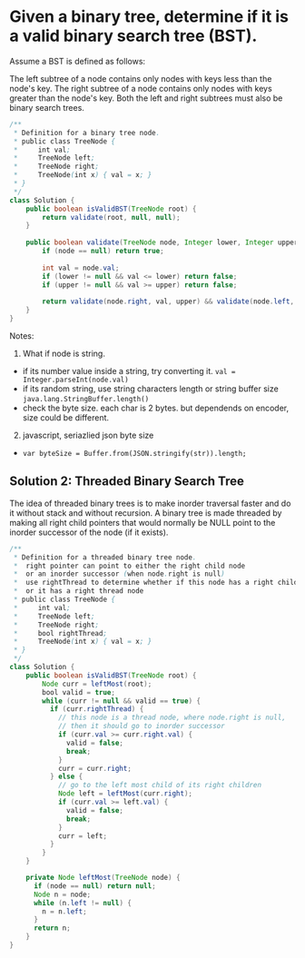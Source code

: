 # Given a binary tree, determine if it is a valid binary search tree (BST).

Assume a BST is defined as follows:

The left subtree of a node contains only nodes with keys less than the node's key.
The right subtree of a node contains only nodes with keys greater than the node's key.
Both the left and right subtrees must also be binary search trees.

```java
/**
 * Definition for a binary tree node.
 * public class TreeNode {
 *     int val;
 *     TreeNode left;
 *     TreeNode right;
 *     TreeNode(int x) { val = x; }
 * }
 */
class Solution {
    public boolean isValidBST(TreeNode root) {
        return validate(root, null, null);
    }
    
    public boolean validate(TreeNode node, Integer lower, Integer upper) {
        if (node == null) return true;
        
        int val = node.val;
        if (lower != null && val <= lower) return false;
        if (upper != null && val >= upper) return false;
        
        return validate(node.right, val, upper) && validate(node.left, lower, val);
    }
}
```

Notes:
1. What if node is string.
  - if its number value inside a string, try converting it. `val = Integer.parseInt(node.val)`
  - if its random string, use string characters length or string buffer size `java.lang.StringBuffer.length()`
  - check the byte size. each char is 2 bytes. but dependends on encoder, size could be different.
2. javascript, seriazlied json byte size
  - `var byteSize = Buffer.from(JSON.stringify(str)).length;`

## Solution 2: Threaded Binary Search Tree
The idea of threaded binary trees is to make inorder traversal faster and do it without stack and without recursion. A binary tree is made threaded by making all right child pointers that would normally be NULL point to the inorder successor of the node (if it exists).


```java
/**
 * Definition for a threaded binary tree node.
 *  right pointer can point to either the right child node
 *  or an inorder successor (when node.right is null)
 *  use rightThread to determine whether if this node has a right child node
 *  or it has a right thread node
 * public class TreeNode {
 *     int val;
 *     TreeNode left;
 *     TreeNode right;
 *     bool rightThread;
 *     TreeNode(int x) { val = x; }
 * }
 */
class Solution {
    public boolean isValidBST(TreeNode root) {
        Node curr = leftMost(root);
        bool valid = true;
        while (curr != null && valid == true) {
          if (curr.rightThread) {
            // this node is a thread node, where node.right is null,
            // then it should go to inorder successor
            if (curr.val >= curr.right.val) {
              valid = false;
              break;
            }
            curr = curr.right;
          } else {
            // go to the left most child of its right children
            Node left = leftMost(curr.right);
            if (curr.val >= left.val) {
              valid = false;
              break;
            }
            curr = left;
          }
        }
    }

    private Node leftMost(TreeNode node) {
      if (node == null) return null;
      Node n = node;
      while (n.left != null) {
        n = n.left;
      }
      return n;
    }
}
```
